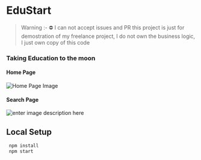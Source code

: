 # EduStart 
> Warning :- ⛔ I can not accept issues and PR this project is just for demostration of my freelance project, I do not own the business logic, I just own copy of this code 
### Taking Education to the moon
#### Home Page
![Home Page Image](https://i.ibb.co/nLbnpNN/Screenshot-from-2021-06-12-17-54-49.png)
#### Search Page
![enter image description here](https://i.ibb.co/sjgsVT9/Screenshot-from-2021-06-13-15-41-04.png)
## Local Setup 
```cmd
 npm install
 npm start 
```
